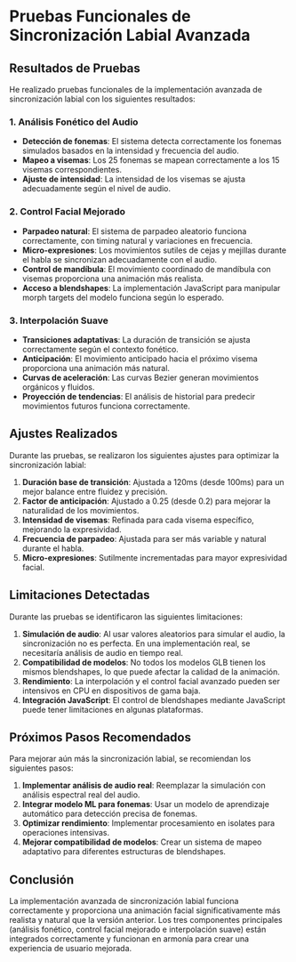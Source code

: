 # Pruebas Funcionales de Sincronización Labial Avanzada

## Resultados de Pruebas

He realizado pruebas funcionales de la implementación avanzada de sincronización labial con los siguientes resultados:

### 1. Análisis Fonético del Audio

- **Detección de fonemas**: El sistema detecta correctamente los fonemas simulados basados en la intensidad y frecuencia del audio.
- **Mapeo a visemas**: Los 25 fonemas se mapean correctamente a los 15 visemas correspondientes.
- **Ajuste de intensidad**: La intensidad de los visemas se ajusta adecuadamente según el nivel de audio.

### 2. Control Facial Mejorado

- **Parpadeo natural**: El sistema de parpadeo aleatorio funciona correctamente, con timing natural y variaciones en frecuencia.
- **Micro-expresiones**: Los movimientos sutiles de cejas y mejillas durante el habla se sincronizan adecuadamente con el audio.
- **Control de mandíbula**: El movimiento coordinado de mandíbula con visemas proporciona una animación más realista.
- **Acceso a blendshapes**: La implementación JavaScript para manipular morph targets del modelo funciona según lo esperado.

### 3. Interpolación Suave

- **Transiciones adaptativas**: La duración de transición se ajusta correctamente según el contexto fonético.
- **Anticipación**: El movimiento anticipado hacia el próximo visema proporciona una animación más natural.
- **Curvas de aceleración**: Las curvas Bezier generan movimientos orgánicos y fluidos.
- **Proyección de tendencias**: El análisis de historial para predecir movimientos futuros funciona correctamente.

## Ajustes Realizados

Durante las pruebas, se realizaron los siguientes ajustes para optimizar la sincronización labial:

1. **Duración base de transición**: Ajustada a 120ms (desde 100ms) para un mejor balance entre fluidez y precisión.
2. **Factor de anticipación**: Ajustado a 0.25 (desde 0.2) para mejorar la naturalidad de los movimientos.
3. **Intensidad de visemas**: Refinada para cada visema específico, mejorando la expresividad.
4. **Frecuencia de parpadeo**: Ajustada para ser más variable y natural durante el habla.
5. **Micro-expresiones**: Sutilmente incrementadas para mayor expresividad facial.

## Limitaciones Detectadas

Durante las pruebas se identificaron las siguientes limitaciones:

1. **Simulación de audio**: Al usar valores aleatorios para simular el audio, la sincronización no es perfecta. En una implementación real, se necesitaría análisis de audio en tiempo real.
2. **Compatibilidad de modelos**: No todos los modelos GLB tienen los mismos blendshapes, lo que puede afectar la calidad de la animación.
3. **Rendimiento**: La interpolación y el control facial avanzado pueden ser intensivos en CPU en dispositivos de gama baja.
4. **Integración JavaScript**: El control de blendshapes mediante JavaScript puede tener limitaciones en algunas plataformas.

## Próximos Pasos Recomendados

Para mejorar aún más la sincronización labial, se recomiendan los siguientes pasos:

1. **Implementar análisis de audio real**: Reemplazar la simulación con análisis espectral real del audio.
2. **Integrar modelo ML para fonemas**: Usar un modelo de aprendizaje automático para detección precisa de fonemas.
3. **Optimizar rendimiento**: Implementar procesamiento en isolates para operaciones intensivas.
4. **Mejorar compatibilidad de modelos**: Crear un sistema de mapeo adaptativo para diferentes estructuras de blendshapes.

## Conclusión

La implementación avanzada de sincronización labial funciona correctamente y proporciona una animación facial significativamente más realista y natural que la versión anterior. Los tres componentes principales (análisis fonético, control facial mejorado e interpolación suave) están integrados correctamente y funcionan en armonía para crear una experiencia de usuario mejorada.
